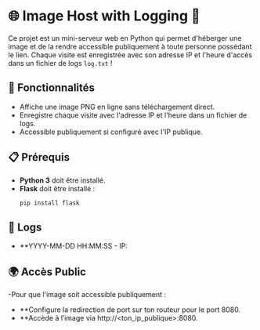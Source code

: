 # 🌐 Image Host with Logging 📸

Ce projet est un mini-serveur web en Python qui permet d'héberger une image et de la rendre accessible publiquement à toute personne possédant le lien. Chaque visite est enregistrée avec son adresse IP et l'heure d'accès dans un fichier de logs `log.txt` ! 

## 🚀 Fonctionnalités

- Affiche une image PNG en ligne sans téléchargement direct.
- Enregistre chaque visite avec l'adresse IP et l'heure dans un fichier de logs.
- Accessible publiquement si configuré avec l'IP publique.

## 📋 Prérequis

- **Python 3** doit être installé.
- **Flask** doit être installé :
  ```bash
  pip install flask


## 📝 Logs
- **YYYY-MM-DD HH:MM:SS - IP: <adresse IP>

## 🌍 Accès Public
-Pour que l'image soit accessible publiquement :

- **Configure la redirection de port sur ton routeur pour le port 8080.
- **Accède à l’image via http://<ton_ip_publique>:8080.
